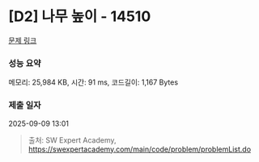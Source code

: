 # [D2] 나무 높이 - 14510 

[문제 링크](https://swexpertacademy.com/main/code/problem/problemDetail.do?contestProbId=AYFofW8qpXYDFAR4) 

### 성능 요약

메모리: 25,984 KB, 시간: 91 ms, 코드길이: 1,167 Bytes

### 제출 일자

2025-09-09 13:01



> 출처: SW Expert Academy, https://swexpertacademy.com/main/code/problem/problemList.do